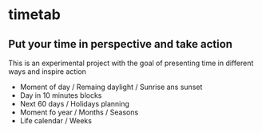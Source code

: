 # timetab
## Put your time in perspective and take action

This is an experimental project with the goal of presenting time in different ways and inspire action

 - Moment of day / Remaing daylight / Sunrise ans sunset
 - Day in 10 minutes blocks
 - Next 60 days / Holidays planning
 - Moment fo year / Months / Seasons
 - Life calendar / Weeks
